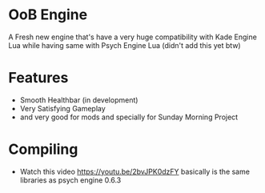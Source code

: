 # OoB Engine
A Fresh new engine that's have a very huge compatibility with Kade Engine Lua while having same with Psych Engine Lua (didn't add this yet btw)
# Features
* Smooth Healthbar (in development)
* Very Satisfying Gameplay
* and very good for mods and specially for Sunday Morning Project
# Compiling
* Watch this video https://youtu.be/2bvJPK0dzFY basically is the same libraries as psych engine 0.6.3
